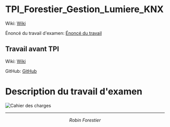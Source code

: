 # TPI_Forestier_Gestion_Lumiere_KNX #

Wiki: [Wiki](https://github.com/Forestierr/TPI-Controle-lumieres-knx/wiki)

Énoncé du travail d'examen: [Énoncé du travail](https://github.com/Forestierr/TPI-Controle-lumieres-knx/blob/main/1_Documentation/Enoncé%20du%20travail%20d'examen.pdf)

## Travail avant TPI ##

Wiki: [Wiki](https://github.com/Forestierr/Controle-lumieres-knx/wiki)

GitHub: [GitHub](https://github.com/Forestierr/Controle-lumieres-knx)

# Description du travail d'examen #

![Cahier des charges](https://raw.githubusercontent.com/Forestierr/TPI-Controle-lumieres-knx/main/1_Documentation/1_XWiki/intitulé%20du%20travail.jpg)

---

<div align="center">
    <i>Robin Forestier</i>
</div>
